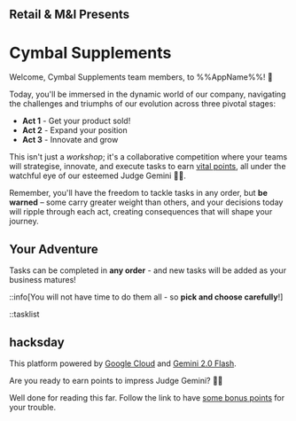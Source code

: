 ## Retail & M&I Presents
# Cymbal Supplements

Welcome, Cymbal Supplements team members, to %%AppName%%! 👋

Today, you'll be immersed in the dynamic world of our company, navigating the challenges and triumphs of our evolution across three pivotal stages:

- **Act 1** - Get your product sold!
- **Act 2** - Expand your position
- **Act 3** - Innovate and grow

This isn't just a _workshop_; it's a collaborative competition where your teams will strategise, innovate, and execute tasks to earn [vital points](https://ce-leaderboard.hacksday.io), all under the watchful eye of our esteemed Judge Gemini 🧑‍⚖.

Remember, you'll have the freedom to tackle tasks in any order, but **be warned** – some carry greater weight than others, and your decisions today will ripple through each act, creating consequences that will shape your journey.

## Your Adventure

Tasks can be completed in **any order** - and new tasks will be added as your business matures!

::info[You will not have time to do them all - so **pick and choose carefully**!]

::tasklist

## hacksday

This platform powered by [Google Cloud](https://cloud.google.com/) and [Gemini 2.0 Flash](https://deepmind.google/technologies/gemini/flash/).

Are you ready to earn points to impress Judge Gemini? 🧑‍⚖

Well done for reading this far. Follow the link to have [some bonus points](https://ce.hacksday.io/qr/cymbal-secrets/welcome?key=9e54d07e-257e-11f0-b371-00163e0445b1) for your trouble.
